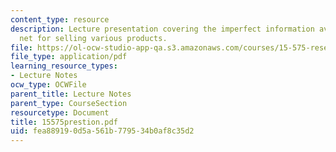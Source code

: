 ```yaml
---
content_type: resource
description: Lecture presentation covering the imperfect information available on
  net for selling various products.
file: https://ol-ocw-studio-app-qa.s3.amazonaws.com/courses/15-575-research-seminar-in-it-and-organizations-economic-perspectives-spring-2004/fea889190d5a561b779534b0af8c35d2_15575prestion.pdf
file_type: application/pdf
learning_resource_types:
- Lecture Notes
ocw_type: OCWFile
parent_title: Lecture Notes
parent_type: CourseSection
resourcetype: Document
title: 15575prestion.pdf
uid: fea88919-0d5a-561b-7795-34b0af8c35d2
---
```

